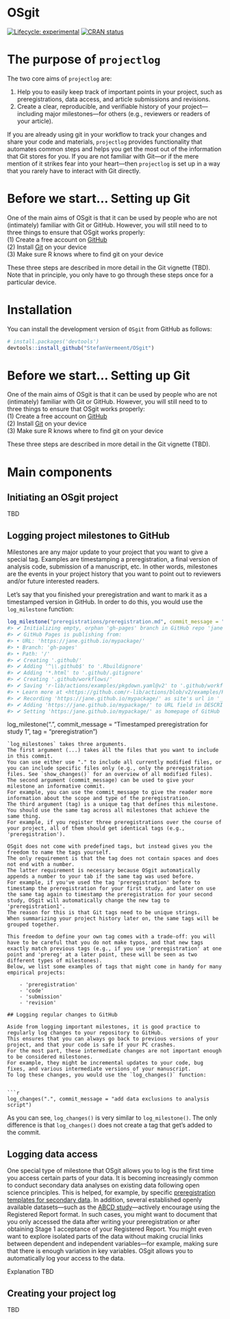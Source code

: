 
<!-- README.md is generated from README.Rmd. Please edit that file -->

# OSgit

<!-- badges: start -->

[![Lifecycle:
experimental](https://img.shields.io/badge/lifecycle-experimental-orange.svg)](https://lifecycle.r-lib.org/articles/stages.html#experimental)
[![CRAN
status](https://www.r-pkg.org/badges/version/OSgit)](https://CRAN.R-project.org/package=OSgit)  
<!-- badges: end -->

# The purpose of `projectlog`

The two core aims of `projectlog` are:

1.  Help you to easily keep track of important points in your project,
    such as preregistrations, data access, and article submissions and
    revisions.
2.  Create a clear, reproducible, and verifiable history of your
    project—including major milestones—for others (e.g., reviewers or
    readers of your article).

If you are already using git in your workflow to track your changes and
share your code and materials, `projectlog` provides functionality that
automates common steps and helps you get the most out of the information
that Git stores for you. If you are not familiar with Git—or if the mere
mention of it strikes fear into your heart—then `projectlog` is set up
in a way that you rarely have to interact with Git directly.

# Before we start… Setting up Git

One of the main aims of OSgit is that it can be used by people who are
not (intimately) familiar with Git or GitHub. However, you will still
need to to three things to ensure that OSgit works properly:<br> (1)
Create a free account on [GitHub](https://github.com/join)<br> (2)
Install [Git](https://git-scm.com/downloads) on your device<br> (3) Make
sure R knows where to find git on your device<br>

These three steps are described in more detail in the Git vignette
(TBD). Note that in principle, you only have to go through these steps
once for a particular device.

# Installation

You can install the development version of `OSgit` from GitHub as
follows:

``` r
# install.packages('devtools')
devtools::install_github("StefanVermeent/OSgit")
```

# Before we start… Setting up Git

One of the main aims of OSgit is that it can be used by people who are
not (intimately) familiar with Git or GitHub. However, you will still
need to to three things to ensure that OSgit works properly:<br> (1)
Create a free account on [GitHub](https://github.com/join)<br> (2)
Install [Git](https://git-scm.com/downloads) on your device<br> (3) Make
sure R knows where to find git on your device<br>

These three steps are described in more detail in the Git vignette
(TBD).

# Main components

## Initiating an OSgit project

TBD

## Logging project milestones to GitHub

Milestones are any major update to your project that you want to give a
special tag. Examples are timestamping a preregistration, a final
version of analysis code, submission of a manuscript, etc. In other
words, milestones are the events in your project history that you want
to point out to reviewers and/or future interested readers.

Let’s say that you finished your preregistration and want to mark it as
a timestamped version in GitHub. In order to do this, you would use the
`log_milestone` function:

``` r
log_milestone("preregistrations/preregistration.md", commit_message = "Timestamped preregistration for study 1", tag = "preregistration")
#> ✔ Initializing empty, orphan 'gh-pages' branch in GitHub repo 'jane/mypackage'
#> ✔ GitHub Pages is publishing from:
#> • URL: 'https://jane.github.io/mypackage/'
#> • Branch: 'gh-pages'
#> • Path: '/'
#> ✔ Creating '.github/'
#> ✔ Adding '^\\.github$' to '.Rbuildignore'
#> ✔ Adding '*.html' to '.github/.gitignore'
#> ✔ Creating '.github/workflows/'
#> ✔ Saving 'r-lib/actions/examples/pkgdown.yaml@v2' to '.github/workflows/pkgdown.yaml'
#> • Learn more at <https://github.com/r-lib/actions/blob/v2/examples/README.md>.
#> ✔ Recording 'https://jane.github.io/mypackage/' as site's url in '_pkgdown.yml'
#> ✔ Adding 'https://jane.github.io/mypackage/' to URL field in DESCRIPTION
#> ✔ Setting 'https:/jane.github.io/mypackage/' as homepage of GitHub repo 'jane/mypackage'
```

log_milestone(“.”, commit_message = “Timestamped preregistration for
study 1”, tag = “preregistration”)


    `log_milestones` takes three arguments.
    The first argument (...) takes all the files that you want to include in this commit.
    You can use either use "." to include all currently modified files, or you can include specific files only (e.g., only the preregistration files. See `show_changes()` for an overview of all modified files).
    The second argument (commit_message) can be used to give your milestone an informative commit.
    For example, you can use the commit_message to give the reader more information about the scope and type of the preregistration.
    The third argument (tag) is a unique tag that defines this milestone.
    You should use the same tag across all milestones that achieve the same thing.
    For example, if you register three preregistrations over the course of your project, all of them should get identical tags (e.g., 'preregistration').

    OSgit does not come with predefined tags, but instead gives you the freedom to name the tags yourself.
    The only requirement is that the tag does not contain spaces and does not end with a number.
    The latter requirement is necessary because OSgit automatically appends a number to your tab if the same tag was used before.
    For example, if you've used the tag 'preregistration' before to timestamp the preregistration for your first study, and later on use the same tag again to timestamp the preregistration for your second study, OSgit will automatically change the new tag to 'preregistration1'.
    The reason for this is that Git tags need to be unique strings.
    When summarizing your project history later on, the same tags will be grouped together.

    This freedom to define your own tag comes with a trade-off: you will have to be careful that you do not make typos, and that new tags exactly match previous tags (e.g., if you use 'preregistration' at one point and 'prereg' at a later point, these will be seen as two different types of milestones).
    Below, we list some examples of tags that might come in handy for many empirical projects:

        - 'preregistration'
        - 'code'
        - 'submission'
        - 'revision'

    ## Logging regular changes to GitHub

    Aside from logging important milestones, it is good practice to regularly log changes to your repository to GitHub.
    This ensures that you can always go back to previous versions of your project, and that your code is safe if your PC crashes.
    For the most part, these intermediate changes are not important enough to be considered milestones.
    For example, they might be incremental updates to your code, bug fixes, and various intermediate versions of your manuscript.
    To log these changes, you would use the `log_changes()` function:


    ```r
    log_changes(".", commit_message = "add data exclusions to analysis script")

As you can see, `log_changes()` is very similar to `log_milestone()`.
The only difference is that `log_changes()` does not create a tag that
get’s added to the commit.

## Logging data access

One special type of milestone that OSgit allows you to log is the first
time you access certain parts of your data. It is becoming increasingly
common to conduct secondary data analyses on existing data following
open science principles. This is helped, for example, by specific
[preregistration templates for secondary data](https://osf.io/x4gzt/).
In addition, several established openly available datasets—such as the
[ABCD study](https://abcdstudy.org/)—actively encourage using the
Registered Report format. In such cases, you might want to document that
you only accessed the data after writing your preregistration or after
obtaining Stage 1 acceptance of your Registered Report. You might even
want to explore isolated parts of the data without making crucial links
between dependent and independent variables—for example, making sure
that there is enough variation in key variables. OSgit allows you to
automatically log your access to the data.

Explanation TBD

## Creating your project log

TBD
